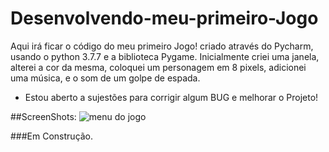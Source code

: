 # Desenvolvendo-meu-primeiro-Jogo
 
 Aqui irá ficar o código do meu primeiro Jogo! criado através do Pycharm, usando o python 3.7.7 e a biblioteca Pygame.
 Inicialmente criei uma janela, alterei a cor da mesma, coloquei um personagem em 8 pixels, adicionei uma música, e o som de um golpe de espada.
 
 - Estou aberto a sujestões para corrigir algum BUG e melhorar o Projeto!

##ScreenShots:
![menu do jogo](https://github.com/Print-TesteServer/Desenvolvendo-meu-primeiro-Jogo-Mundo-Bit-/blob/master/dados/screenshots/menu.PNG)

###Em Construção.